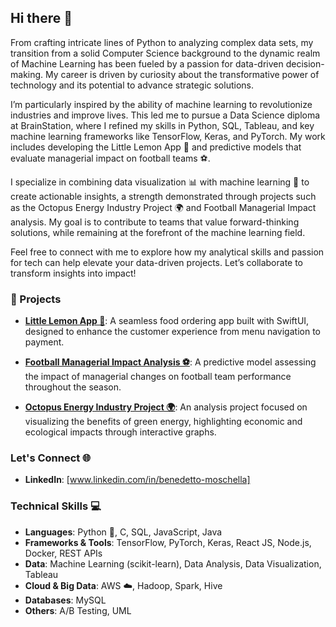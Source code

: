 ## Hi there 👋

From crafting intricate lines of Python to analyzing complex data sets, my transition from a solid Computer Science background to the dynamic realm of Machine Learning has been fueled by a passion for data-driven decision-making. My career is driven by curiosity about the transformative power of technology and its potential to advance strategic solutions.

I’m particularly inspired by the ability of machine learning to revolutionize industries and improve lives. This led me to pursue a Data Science diploma at BrainStation, where I refined my skills in Python, SQL, Tableau, and key machine learning frameworks like TensorFlow, Keras, and PyTorch. My work includes developing the Little Lemon App 🍋 and predictive models that evaluate managerial impact on football teams ⚽.

I specialize in combining data visualization 📊 with machine learning 🤖 to create actionable insights, a strength demonstrated through projects such as the Octopus Energy Industry Project 🌍 and Football Managerial Impact analysis. My goal is to contribute to teams that value forward-thinking solutions, while remaining at the forefront of the machine learning field.

Feel free to connect with me to explore how my analytical skills and passion for tech can help elevate your data-driven projects. Let’s collaborate to transform insights into impact!

### 🚀 Projects

- **[Little Lemon App 🍋](https://github.com/benedetto-moschella/little-lemon)**: A seamless food ordering app built with SwiftUI, designed to enhance the customer experience from menu navigation to payment.
  
- **[Football Managerial Impact Analysis ⚽](https://github.com/benedetto-moschella/football-managerial-impact)**: A predictive model assessing the impact of managerial changes on football team performance throughout the season.
  
- **[Octopus Energy Industry Project 🌍](https://github.com/benedetto-moschella/octopus-energy)**: An analysis project focused on visualizing the benefits of green energy, highlighting economic and ecological impacts through interactive graphs.

### Let's Connect 🌐
- **LinkedIn**: [www.linkedin.com/in/benedetto-moschella]

### Technical Skills 💻
- **Languages**: Python 🐍, C, SQL, JavaScript, Java
- **Frameworks & Tools**: TensorFlow, PyTorch, Keras, React JS, Node.js, Docker, REST APIs
- **Data**: Machine Learning (scikit-learn), Data Analysis, Data Visualization, Tableau
- **Cloud & Big Data**: AWS ☁️, Hadoop, Spark, Hive
- **Databases**: MySQL
- **Others**: A/B Testing, UML

